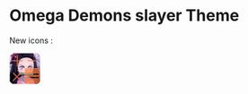 <h1>Omega Demons slayer Theme</h1>
<p>New icons :</p>
<i>
  <img src="apps/calculation_icon.png"></img>
</i>

